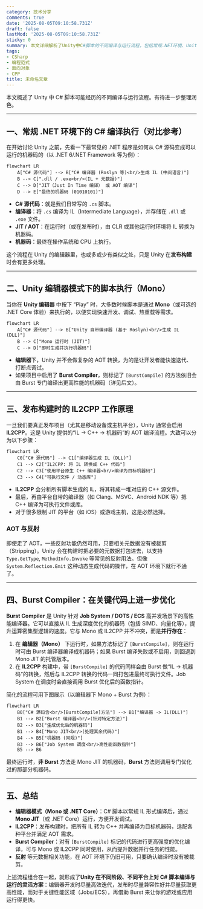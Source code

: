 ```yaml
---
category: 技术分享
comments: true
date: '2025-08-05T09:10:58.731Z'
draft: false
lastMod: '2025-08-05T09:10:58.731Z'
sticky: 0
summary: 本文详细解析了Unity中C#脚本的不同编译与运行流程，包括常规.NET环境、Unity编辑器模式、IL2CPP发布构建及Burst Compiler优化机制，帮助开发者深入理解Unity底层执行原理。
tags:
- CSharp
- 编程范式
- 面向对象
- CPP
title: 未命名文章
---
```


本文概述了 Unity 中 C# 脚本可能经历的不同编译与运行流程。有待进一步整理润色。

---

## 一、常规 .NET 环境下的 C# 编译执行（对比参考）

在开始讨论 Unity 之前，先看一下最常见的 .NET 程序是如何从 C# 源码变成可以运行的机器码的（以 .NET 6/.NET Framework 等为例）：

```mermaid
flowchart LR
    A["C# 源代码"] --> B["C# 编译器 (Roslyn 等)<br/>生成 IL (中间语言)"]
    B --> C[".dll / .exe<br/>(IL + 元数据)"]
    C --> D["JIT（Just In Time 编译） 或 AOT 编译"]
    D --> E["最终的机器码 (01010101)"]
```

- **C# 源代码**：就是我们日常写的 `.cs` 脚本。
- **编译器**：将 `.cs` 编译为 IL（Intermediate Language），并存储在 `.dll` 或 `.exe` 文件。
- **JIT / AOT**：在运行时（或在发布时），由 CLR 或其他运行时环境将 IL 转换为机器码。
- **机器码**：最终在操作系统和 CPU 上执行。

这个流程在 Unity 的编辑器里，也或多或少有类似之处，只是 Unity 在**发布构建**时会有更多处理。

---

## 二、Unity 编辑器模式下的脚本执行（Mono）

当你在 **Unity 编辑器** 中按下 “Play” 时，大多数时候脚本是通过 **Mono**（或可选的 .NET Core 体验）来执行的，以便实现快速开发、调试、热重载等需求。

```mermaid
flowchart LR
    A["C# 源代码"] --> B["Unity 自带编译器 (基于 Roslyn)<br/>生成 IL (DLL)"]
    B --> C["Mono 运行时 (JIT)"]
    C --> D["即时生成并执行机器码"]
```

- **编辑器**下，Unity 并不会做复杂的 AOT 转换，为的是让开发者能快速迭代、打断点调试。
- 如果项目中启用了 **Burst Compiler**，则标记了 `[BurstCompile]` 的方法依旧会由 Burst 专门编译出更高性能的机器码（详见后文）。

---

## 三、发布构建时的 IL2CPP 工作原理

一旦我们要真正发布项目（尤其是移动设备或主机平台），Unity 通常会启用 **IL2CPP**。这是 Unity 提供的“IL -> C++ -> 机器码”的 AOT 编译流程。大致可以分为以下步骤：

```mermaid
flowchart LR
    C0["C# 源代码"] --> C1["编译器生成 IL (DLL)"]
    C1 --> C2["IL2CPP: 将 IL 转换成 C++ 代码"]
    C2 --> C3["使用平台原生 C++ 编译器<br/>编译为目标机器码"]
    C3 --> C4["可执行文件 / 动态库"]
```

- **IL2CPP** 会分析所有脚本生成的 IL，将其转成一堆对应的 C++ 源文件。
- 最后，再由平台自带的编译器（如 Clang、MSVC、Android NDK 等）把 C++ 编译为可执行文件或库。
- 对于很多限制 JIT 的平台（如 iOS）或游戏主机，这是必然选择。

### AOT 与反射

即使走了 AOT，一些反射功能仍然可用，只要相关元数据没有被裁剪（Stripping）。Unity 会在构建时把必要的元数据打包进去，以支持 `Type.GetType`, `MethodInfo.Invoke` 等常见的反射用法。但像 `System.Reflection.Emit` 这种动态生成代码的操作，在 AOT 环境下就行不通了。

---

## 四、Burst Compiler：在关键代码上进一步优化

**Burst Compiler** 是 Unity 针对 **Job System / DOTS / ECS** 高并发场景下的高性能编译器。它可以直接从 IL 生成深度优化的机器码（包括 SIMD、向量化等），提升运算密集型逻辑的速度。它与 Mono 或 IL2CPP 并不冲突，而是**并行存在**：

1. 在 **编辑器（Mono）** 下运行时，如果方法标记了 `[BurstCompile]`，则在运行时可由 Burst 编译器编译成机器码；如果 Burst 编译失败或不启用，则回退到 Mono JIT 的托管版本。
2. 在 **IL2CPP** 构建中，带 `[BurstCompile]` 的代码同样会由 Burst 做“IL -> 机器码”的转换，然后与 IL2CPP 转换的代码一同打包进最终可执行文件。Job System 在调度时会直接调用 Burst 优化后的函数指针。

简化的流程可用下图展示（以编辑器下 Mono + Burst 为例）：

```mermaid
flowchart LR
    B0["C# 源码含<br/>[BurstCompile]方法"] --> B1["编译器 -> IL(DLL)"]
    B1 --> B2["Burst 编译器<br/>(针对特定方法)"]
    B2 --> B3["生成优化后的机器码"]
    B1 --> B4["Mono JIT<br/>(处理其余代码)"]
    B4 --> B5["机器码 (常规)"]
    B3 --> B6["Job System 调度<br/>高性能函数指针"]
    B5 --> B6
```

最终运行时，**非 Burst** 方法走 Mono JIT 的机器码，**Burst** 方法则调用专门优化过的那部分机器码。

---

## 五、总结

- **编辑器模式（Mono 或 .NET Core）**：C# 脚本以常规 IL 形式编译后，通过 **Mono JIT**（或 .NET Core）运行，方便开发调试。
- **IL2CPP**：发布构建时，把所有 IL 转为 C++ 并再编译为目标机器码，适配各种平台并满足 AOT 需求。
- **Burst Compiler**：对有 `[BurstCompile]` 标记的代码进行更高强度的优化编译，可与 Mono 或 IL2CPP 同时使用，从而提升数据并行任务的性能。
- **反射** 等元数据相关功能，在 AOT 环境下仍旧可用，只要确认编译时没有被裁剪。

上述流程组合在一起，就形成了**Unity 在不同阶段、不同平台上对 C# 脚本编译与运行的灵活方案**：编辑器开发时尽量高效迭代，发布时尽量兼容性好并尽量获取更高性能，而对于关键性能区域（Jobs/ECS），再借助 Burst 来让你的游戏或应用运行得更快。